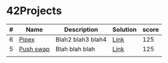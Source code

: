 # 42Projects

| # | Name | Description | Solution | score | 
|---| ---- | ----------- | ---- | ----- | 
| 6 | [Pipex]() | Blah2 blah3 blah4 | [Link](https://github.com/Akadil/42project_pipex) | 125 |
| 5 | [Push swap](https://github.com/Akadil/42project_push_swap/blob/main/en.subject.pdf) | Blah blah blah | [Link](https://github.com/Akadil/42project_push_swap) | 125 |
|  |  |  |  |  |

